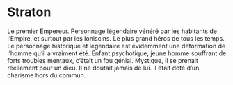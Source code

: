 # Straton
Le premier Empereur. Personnage légendaire vénéré par les habitants de l’Empire, et surtout par les Ioniscins. Le plus grand héros de tous les temps. Le personnage historique et légendaire est évidemment une déformation de l’homme qu’il a vraiment été.
Enfant psychotique, jeune homme souffrant de forts troubles mentaux, c’était un fou génial. Mystique, il se prenait réellement pour un dieu. Il ne doutait jamais de lui. Il était doté d’un charisme hors du commun.
